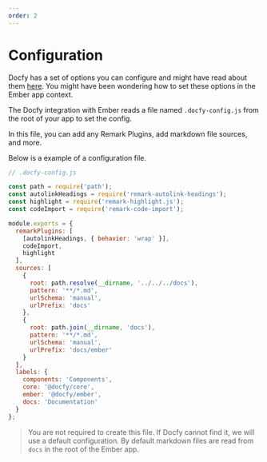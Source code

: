 ```yaml
---
order: 2
---
```


# Configuration

Docfy has a set of options you can configure and might have read about them
[here](../../../docs/configuration.md). You might have been wondering how
to set these options in the Ember app context.

The Docfy integration with Ember reads a file named `.docfy-config.js` from the
root of your app to set the config.

In this file, you can add any Remark Plugins, add markdown file sources, and more.

Below is a example of a configuration file.

```js
// .docfy-config.js

const path = require('path');
const autolinkHeadings = require('remark-autolink-headings');
const highlight = require('remark-highlight.js');
const codeImport = require('remark-code-import');

module.exports = {
  remarkPlugins: [
    [autolinkHeadings, { behavior: 'wrap' }],
    codeImport,
    highlight
  ],
  sources: [
    {
      root: path.resolve(__dirname, '../../../docs'),
      pattern: '**/*.md',
      urlSchema: 'manual',
      urlPrefix: 'docs'
    },
    {
      root: path.join(__dirname, 'docs'),
      pattern: '**/*.md',
      urlSchema: 'manual',
      urlPrefix: 'docs/ember'
    }
  ],
  labels: {
    components: 'Components',
    core: '@docfy/core',
    ember: '@docfy/ember',
    docs: 'Documentation'
  }
};
```

> You are not required to create this file. If Docfy cannot find it, we will
> use a default configuration. By default markdown files are read from `docs`
> in the root of the Ember app.
